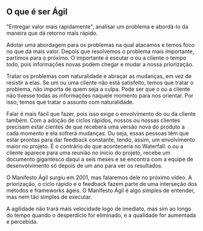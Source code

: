 ## O que é ser Ágil

"Entregar valor mais rapidamente", analisar um problema e abordá-lo da maneira que dá retorno mais rápido.

Adotar uma abordagem para os problemas na qual atacamos e temos foco no que dá mais valor. Depois que resolvemos o problema mais importante, partimos para o próximo. O importante é escutar o ou a cliente o tempo todo, pois informações novas podem chegar e mudar a nossa priorização.

Tratar os problemas com naturalidade e abraçar as mudanças, em vez de resistir a elas. Se um ou uma cliente não está satisfeito, temos que tratar o problema, não importa de quem seja a culpa. Pode ser que o ou a cliente não tivesse todas as informações naquele momento para nos orientar. Por isso, temos que tratar o assunto com naturalidade.

Falar é mais fácil que fazer, pois isso exige o envolvimento do ou da cliente também. Com a adoção de ciclos rápidos, nossos ou nossas clientes precisam estar cientes de que receberá uma versão nova do produto a cada momento e ela sofrerá mudanças. Ou seja, essas pessoas têm que estar prontas para dar feedback constante, tendo, assim, um envolvimento maior no projeto. É o contrário do que aconteceria no Waterfall: o ou a cliente aparece para uma reunião no início do projeto, recebe um documento gigantesco daqui a seis meses e se encontra com a equipe de desenvolvimento só depois de um ano para ver os resultados.

O Manifesto Ágil surgiu em 2001, mas falaremos dele no próximo vídeo. A priorização, o ciclo rápido e o feedback fazem parte de uma interseção dos métodos e frameworks ágeis. O Manifesto Ágil é algo simples de entender, mas nem tão simples de executar.

A agilidade não trará mais velocidade logo de imediato, mas sim ao longo do tempo quando o desperdício for eliminado, e a qualidade for aumentada e percebida.

